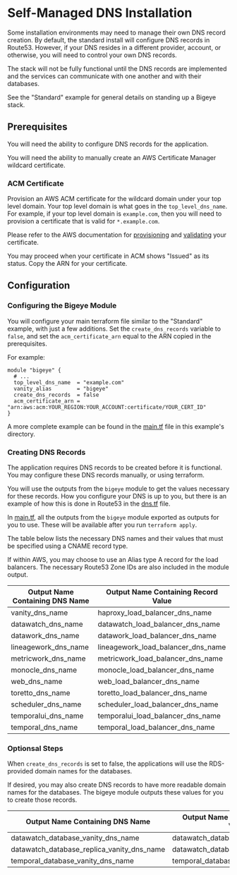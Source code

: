 # Self-Managed DNS Installation

Some installation environments may need to manage their own
DNS record creation. By default, the standard install will
configure DNS records in Route53. However, if your DNS resides
in a different provider, account, or otherwise, you will need
to control your own DNS records.

The stack will not be fully functional until the DNS records
are implemented and the services can communicate with one
another and with their databases.

See the "Standard" example for general details on standing up
a Bigeye stack.

## Prerequisites

You will need the ability to configure DNS records for the application.

You will need the ability to manually create an AWS Certificate
Manager wildcard certificate.

### ACM Certificate

Provision an AWS ACM certificate for the wildcard domain under
your top level domain. Your top level domain is what goes in the
`top_level_dns_name`. For example, if your top level domain is
`example.com`, then you will need to provision a certificate
that is valid for `*.example.com`.

Please refer to the AWS documentation
for [provisioning](https://docs.aws.amazon.com/acm/latest/userguide/gs-acm-request-public.html)
and [validating](https://docs.aws.amazon.com/acm/latest/userguide/domain-ownership-validation.html)
your certificate.

You may proceed when your certificate in ACM shows "Issued" as its status.
Copy the ARN for your certificate.

## Configuration

### Configuring the Bigeye Module

You will configure your main terraform file similar to the "Standard" example,
with just a few additions. Set the `create_dns_records` variable to `false`,
and set the `acm_certificate_arn` equal to the ARN copied in the prerequisites.

For example:

```hcl
module "bigeye" {
  # ...
  top_level_dns_name  = "example.com"
  vanity_alias        = "bigeye"
  create_dns_records  = false
  acm_certificate_arn = "arn:aws:acm:YOUR_REGION:YOUR_ACCOUNT:certificate/YOUR_CERT_ID"
}
```

A more complete example can be found in the [main.tf](./main.tf)
file in this example's directory.

### Creating DNS Records

The application requires DNS records to be created before it
is functional. You may configure these DNS records manually,
or using terraform.

You will use the outputs from the `bigeye` module to get the values
necessary for these records. How you configure your DNS is up to you,
but there is an example of how this is done in Route53 in
the [dns.tf](./dns.tf) file.

In [main.tf](./main.tf), all the outputs from
the `bigeye` module exported as outputs for you to use. These will
be available after you run `terraform apply`.

The table below lists the necessary DNS names and their values that must
be specified using a CNAME record type.

If within AWS, you may choose to use an Alias type A record for the
load balancers. The necessary Route53 Zone IDs are also included
in the module output.

| Output Name Containing DNS Name | Output Name Containing Record Value |
| ------------------------------- | ----------------------------------- |
| vanity_dns_name | haproxy_load_balancer_dns_name |
| datawatch_dns_name | datawatch_load_balancer_dns_name |
| datawork_dns_name | datawork_load_balancer_dns_name |
| lineagework_dns_name | lineagework_load_balancer_dns_name |
| metricwork_dns_name | metricwork_load_balancer_dns_name |
| monocle_dns_name | monocle_load_balancer_dns_name  |
| web_dns_name | web_load_balancer_dns_name  |
| toretto_dns_name | toretto_load_balancer_dns_name  |
| scheduler_dns_name | scheduler_load_balancer_dns_name  |
| temporalui_dns_name | temporalui_load_balancer_dns_name  |
| temporal_dns_name | temporal_load_balancer_dns_name  |

### Optionsal Steps

When `create_dns_records` is set to false, the applications will
use the RDS-provided domain names for the databases.

If desired, you may also create DNS records to have more
readable domain names for the databases. The bigeye module outputs
these values for you to create those records.

| Output Name Containing DNS Name | Output Name Containing Record Value |
| ------------------------------- |-------------------------------------|
| datawatch_database_vanity_dns_name | datawatch_database_dns_name         |
| datawatch_database_replica_vanity_dns_name | datawatch_database_replica_dns_name |
| temporal_database_vanity_dns_name | temporal_database_dns_name          |
